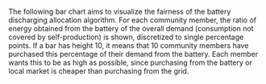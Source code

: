 The following bar chart aims to visualize the fairness of the battery discharging allocation algorithm. For each community member, the ratio of energy obtained from the battery of the overall demand (consumption not covered by self-production) is shown, discretized to single percentage points. If a bar has height 10, it means that 10 community members have purchased this percentage of their demand from the battery. Each member wants this to be as high as possible, since purchasing from the battery or local market is cheaper than purchasing from the grid.
